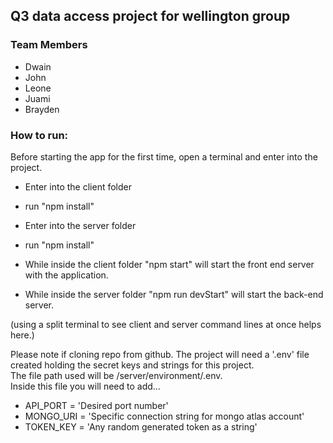 ## Q3 data access project for wellington group

### Team Members

- Dwain
- John
- Leone
- Juami
- Brayden

### How to run:

Before starting the app for the first time, open a terminal and enter into the project.
- Enter into the client folder
- run "npm install"
- Enter into the server folder
- run "npm install"

- While inside the client folder "npm start" will start the front end server with the application.
- While inside the server folder "npm run devStart" will start the back-end server.

(using a split terminal to see client and server command lines at once helps here.)

Please note if cloning repo from github. The project will need a '.env' file created holding the secret keys and strings for this project. <br />
The file path used will be /server/environment/.env. <br />
Inside this file you will need to add... <br />
- API_PORT = 'Desired port number'
- MONGO_URI = 'Specific connection string for mongo atlas account'
- TOKEN_KEY = 'Any random generated token as a string'

